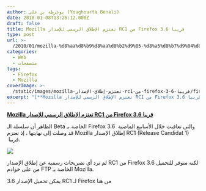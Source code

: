 ```yaml
---
author: يوغرطة بن علي (Youghourta Benali)
date: 2010-01-08T13:26:12.000Z
draft: false
title: Mozilla تعتزم الإطلاق الرسمي للإصدار RC1 من Firefox 3.6 قريبا
type: post
url: >-
  /2010/01/mozilla-%d8%aa%d8%b9%d8%aa%d8%b2%d9%85-%d8%a5%d8%b7%d9%84%d8%a7%d9%82-%d8%a7%d9%84%d8%a5%d8%b5%d8%af%d8%a7%d8%b1-rc1-%d9%85%d9%86-firefox-3-6-%d9%82%d8%b1%d9%8a%d8%a8%d8%a7/
categories:
  - Web
  - متصفحات
tags:
  - Firefox
  - Mozilla
coverImage: >-
  /static/images/mozilla-تعتزم-إطلاق-الإصدار-rc1-من-firefox-3-6-قريبا/firefox-3.6.png
excerpt: "[**Mozilla تعتزم الإطلاق الرسمي للإصدار RC1 من Firefox 3.6 قريبا**](https://www.it-scoop.com/2010/01/mozilla-%d8%aa%d8%b9%d8%aa%d8%b2%d9%85-%d8%a5%d8%b7%d9%84%d8%a7%d9%82-%d8%a7%d9%84%d8%a5%d8%b5%d8%af%d8%a7%d8%b1-rc1-%d9%85%d9%86-firefox-3-6-%d9%82%d8%b1%d9%8a%d8%a8%d8%a7/)\n\nالظاهر أن سلسلة الـ Beta الخاصة بـ Firefox 3.6\_ والتي تعاقبت خلال الأسابيع الماضية قد وصلت إلى نهايتها ، إذ تعتزم Mozilla إطلاق الإصدار RC1 (Release Candidat 1) \_قريبا.\n\n\n\nلم ترد أي"
---
```

[**Mozilla تعتزم الإطلاق الرسمي للإصدار RC1 من Firefox 3.6 قريبا**](https://www.it-scoop.com/2010/01/mozilla-%d8%aa%d8%b9%d8%aa%d8%b2%d9%85-%d8%a5%d8%b7%d9%84%d8%a7%d9%82-%d8%a7%d9%84%d8%a5%d8%b5%d8%af%d8%a7%d8%b1-rc1-%d9%85%d9%86-firefox-3-6-%d9%82%d8%b1%d9%8a%d8%a8%d8%a7/)

الظاهر أن سلسلة الـ Beta الخاصة بـ Firefox 3.6  والتي تعاقبت خلال الأسابيع الماضية قد وصلت إلى نهايتها ، إذ تعتزم Mozilla إطلاق الإصدار RC1 (Release Candidat 1)  قريبا.

![](/static/images/mozilla-تعتزم-إطلاق-الإصدار-rc1-من-firefox-3-6-قريبا/firefox-3.6.png)

لم ترد أي تصريحات رسمية عن إطلاق الإصدار RC1 من Firefox 3.6 لكنه متوفر للتحميل من على خوادم FTP الخاصة بـ Mozilla.

يمكن تحميل الإصدار 3.6 RC1 لـ Firefox من هنا
